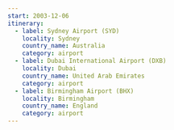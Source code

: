 ```yaml
---
start: 2003-12-06
itinerary:
  - label: Sydney Airport (SYD)
    locality: Sydney
    country_name: Australia
    category: airport
  - label: Dubai International Airport (DXB)
    locality: Dubai
    country_name: United Arab Emirates
    category: airport
  - label: Birmingham Airport (BHX)
    locality: Birmingham
    country_name: England
    category: airport
---
```


